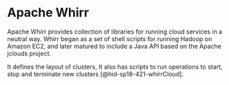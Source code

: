Apache Whirr
============

Apache Whirr provides collection of libraries for running cloud services
in a neutral way. Whirr began as a set of shell scripts for running
Hadoop on Amazon EC2, and later matured to include a Java API based on
the Apache jclouds project.

It defines the layout of clusters, It also has scripts to run operations
to start, stop and terminate new clusters [@hid-sp18-421-whirrCloud].
